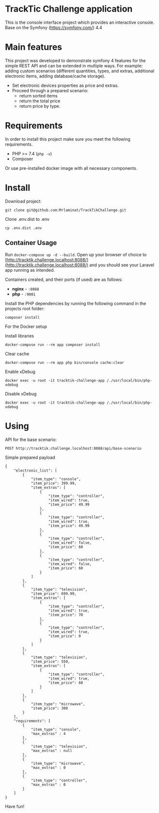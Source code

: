 TrackTic Challenge application
=======
This is the console interface project which provides an interactive console.
Base on the Symfony (https://symfony.com/) 4.4

Main features
============
This project was developed to demonstrate symfony 4 features for the simple REST API 
and can be extended in multiple ways. For example: adding custom scenarios
(different quantities, types, and extras, additional electronic items, adding database/cache storage).
- Set electronic devices properties as price and extras.
- Proceed through a prepared scenario: 
    - return sorted items
    - return the total price
    - return price by type.

Requirements
============
In order to install this project make sure you meet the following requirements.

* PHP >= 7.4 (`php -v`)
* Composer

Or use pre-installed docker image with all necessary components. 

Install
=======

Download project:

    git clone git@github.com:Mrlaminat/TrackTikChallenge.git

Clone .env.dist to .env

    cp .env.dist .env

## Container Usage

Run `docker-compose up -d --build`. Open up your browser of choice to [http://tracktik.challenge.localhost:8088/](http://tracktik.challenge.localhost:8088/) and you should see your Laravel app running as intended. 

Containers created, and their ports (if used) are as follows:

- **nginx** - `:8088`
- **php** - `:9001`

Install the PHP dependencies by running the following command in the projects
root folder:

    composer install
    
For the Docker setup

Install libraries

    docker-compose run --rm app composer install

Clear cache

    docker-compose run --rm app php bin/console cache:clear


Enable xDebug

    docker exec -u root -it tracktik-challenge-app /./usr/local/bin/php-xdebug


Disable xDebug

    docker exec -u root -it tracktik-challenge-app /./usr/local/bin/php-xdebug


Using
=========================

API for the base scenario:

    POST http://tracktik.challenge.localhost:8088/api/base-scenario

Simple prepared payload

    {
        "electronic_list": [
            {
                "item_type": "console",
                "item_price": 399.99,
                "item_extras": [
                    {
                        "item_type": "controller",
                        "item_wired": true,
                        "item_price": 49.99
                    },
                    {
                        "item_type": "controller",
                        "item_wired": true,
                        "item_price": 49.99
                    },
                    {
                        "item_type": "controller",
                        "item_wired": false,
                        "item_price": 60
                    },
                    {
                        "item_type": "controller",
                        "item_wired": false,
                        "item_price": 60
                    }
                ]
            },
            {
                "item_type": "television",
                "item_price": 699.99,
                "item_extras": [
                    {
                        "item_type": "controller",
                        "item_wired": true,
                        "item_price": 70
                    },
                    {
                        "item_type": "controller",
                        "item_wired": true,
                        "item_price": 0
                    }
                ]
            },
            {
                "item_type": "television",
                "item_price": 550,
                "item_extras": [
                    {
                        "item_type": "controller",
                        "item_wired": true,
                        "item_price": 60
                    }
                ]
            },
            {
                "item_type": "microwave",
                "item_price": 300
            }
        ],
        "requirements": [
            {
                "item_type": "console",
                "max_extras" : 4
            },
            {
                "item_type": "television",
                "max_extras" : null
            },
            {
                "item_type": "microwave",
                "max_extras" : 0
            },
            {
                "item_type": "controller",
                "max_extras" : 0
            }
        ]
    }
    
Have fun!

